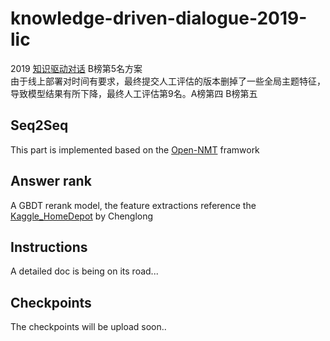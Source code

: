 # knowledge-driven-dialogue-2019-lic
2019 [知识驱动对话](http://lic2019.ccf.org.cn/talk) B榜第5名方案<br>
由于线上部署对时间有要求，最终提交人工评估的版本删掉了一些全局主题特征，导致模型结果有所下降，最终人工评估第9名。A榜第四 B榜第五

## Seq2Seq
This part is implemented based on the [Open-NMT](https://github.com/OpenNMT/OpenNMT-py) framwork  
## Answer rank
A GBDT rerank model, the feature extractions reference the [Kaggle_HomeDepot](https://github.com/ChenglongChen/Kaggle_HomeDepot) by Chenglong 
## Instructions
A detailed doc is being on its road...
## Checkpoints
The checkpoints will be upload soon..
